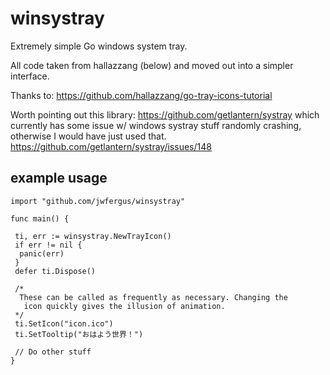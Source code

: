 # winsystray
 Extremely simple Go windows system tray. 
 
 
 All code taken from hallazzang (below) and moved out into a simpler interface.
 
 Thanks to: https://github.com/hallazzang/go-tray-icons-tutorial

 Worth pointing out this library: https://github.com/getlantern/systray which currently has some issue w/ windows systray stuff randomly crashing, otherwise I would have just used that. https://github.com/getlantern/systray/issues/148
 
 ## example usage
 ```
import "github.com/jwfergus/winsystray"
 
func main() {

  ti, err := winsystray.NewTrayIcon()
  if err != nil {
   panic(err)
  }
  defer ti.Dispose()

  /*
   These can be called as frequently as necessary. Changing the
    icon quickly gives the illusion of animation.
  */
  ti.SetIcon("icon.ico")
  ti.SetTooltip("おはよう世界！")
  
  // Do other stuff
}
```
